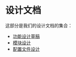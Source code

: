 # 设计文档

这部分是我们的设计文档的集合：

- [功能设计草稿](functional_design_draft.md)
- [模块设计](module_design.md)
- [配置文件设计](toml_design.md)